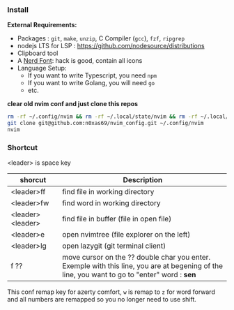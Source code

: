 ### Install

**External Requirements:**
- Packages : `git`, `make`, `unzip`, C Compiler (`gcc`), `fzf`, `ripgrep`
- nodejs LTS for LSP : https://github.com/nodesource/distributions
- Clipboard tool
- A [Nerd Font](https://www.nerdfonts.com/): hack is good, contain all icons
- Language Setup:
  - If you want to write Typescript, you need `npm`
  - If you want to write Golang, you will need `go`
  - etc.


**clear old nvim conf and just clone this repos**
```sh
rm -rf ~/.config/nvim && rm -rf ~/.local/state/nvim && rm -rf ~/.local/share/nvim
git clone git@github.com:n0xas69/nvim_config.git ~/.config/nvim
nvim
```

### Shortcut

\<leader\> is space key

| shorcut      | Description |
| ----------- | ----------- |
| \<leader\>ff      | find file in working directory       |
| \<leader\>fw   | find word in working directory        |
| \<leader\>\<leader\>   | find file in buffer (file in open file)       |
| \<leader\>e   | open nvimtree (file explorer on the left)        |
| \<leader\>lg   | open lazygit (git terminal client)        |
| f ??   | move cursor on the ?? double char you enter. Exemple with this line, you are at begening of the line, you want to go to "enter" word : **sen**           |

This conf remap key for azerty comfort,
`w` is remap to `z` for word forward and all numbers are remapped so you no longer need to use shift.


